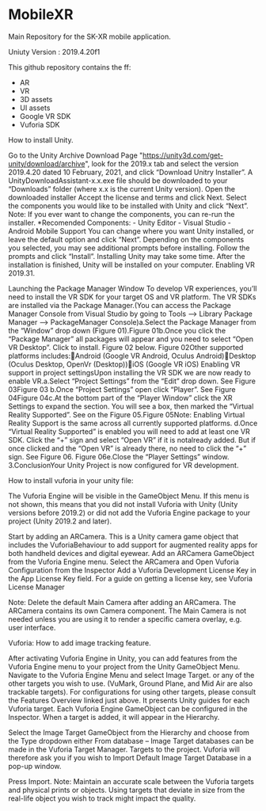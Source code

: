 # MobileXR
Main Repository for the SK-XR mobile application.

Uniuty Version : 2019.4.20f1

This github repository contains the ff:
  - AR
  - VR
  - 3D assets
  - UI assets
  - Google VR SDK
  - Vuforia SDK



How to install Unity.

Go to the Unity Archive Download Page "https://unity3d.com/get-unity/download/archive", look for the 2019.x tab and select the version 2019.4.20 dated 10 February, 2021, and click “Download Unitry Installer”. A UnityDownloadAssistant-x.x.exe file should be downloaded to your “Downloads” folder (where x.x is the current Unity version).
Open the downloaded installer
Accept the license and terms and click Next.
Select the components you would like to be installed with Unity and click “Next”. Note: If you ever want to change the components, you can re-run the installer.
  *Recomended Components:
        - Unity Editor
        - Visual Studio
        - Android Mobile Support
You can change where you want Unity installed, or leave the default option and click “Next”.
Depending on the components you selected, you may see additional prompts before installing. Follow the prompts and click “Install”. Installing Unity may take some time. After the installation is finished, Unity will be installed on your computer.
Enabling VR 2019.31.

Launching the Package Manager Window To develop VR experiences, you’ll need to install the VR SDK for your target OS and VR platform. The VR SDKs are installed via the Package Manager.(You can access the Package Manager Console from Visual Studio by going to Tools --> Library Package Manager --> PackageManager Console)a.Select the Package Manager from the “Window” drop down (Figure 01).Figure 01b.Once you click the “Package Manager” all packages will appear and you need to select “Open VR Desktop”. Click to install. Figure 02 below. Figure 02Other supported platforms includes:Android (Google VR Android, Oculus Android)Desktop (Oculus Desktop, OpenVr (Desktop))iOS (Google VR iOS)
Enabling VR support in project settingsUpon installing the VR SDK we are now ready to enable VR.a.Select “Project Settings” from the “Edit” drop down. See Figure 03Figure 03 b.Once “Project Settings” open click “Player”. See Figure 04Figure 04c.At the bottom part of the “Player Window” click the XR Settings to expand the section. You will see a box, then marked the “Virtual Reality Supported”. See on the Figure 05.Figure 05Note: Enabling Virtual Reality Support is the same across all currently supported platforms. d.Once “Virtual Reality Supported” is enabled you will need to add at least one VR SDK. Click the “+” sign and select “Open VR” if it is notalready added. But if once clicked and the “Open VR” is already there, no need to click the “+” sign. See Figure 06. Figure 06e.Close the “Player Settings” window. 3.ConclusionYour Unity Project is now configured for VR development.


How to install vuforia in your unity file:

The Vuforia Engine will be visible in the GameObject Menu.
If this menu is not shown, this means that you did not install Vuforia with Unity (Unity versions before 2019.2) or did not add the Vuforia Engine package to your project (Unity 2019.2 and later).

Start by adding an ARCamera. This is a Unity camera game object that includes the VuforiaBehaviour to add support for augmented reality apps for both handheld devices and digital eyewear.
Add an ARCamera GameObject from the Vuforia Engine menu. Select the ARCamera and Open Vuforia Configuration from the Inspector Add a Vuforia Development License Key in the App License Key field. For a guide on getting a license key, see Vuforia License Manager

Note: Delete the default Main Camera after adding an ARCamera. The ARCamera contains its own Camera component. The Main Camera is not needed unless you are using it to render a specific camera overlay, e.g. user interface.

Vuforia: How to add image tracking feature.

After activating Vuforia Engine in Unity, you can add features from the Vuforia Engine menu to your project from the Unity GameObject Menu.
Navigate to the Vuforia Engine Menu and select Image Target. or any of the other targets you wish to use. (VuMark, Ground Plane, and Mid Air are also trackable targets). For configurations for using other targets, please consult the Features Overview linked just above. It presents Unity guides for each Vuforia target.
Each Vuforia Engine GameObject can be configured in the Inspector. When a target is added, it will appear in the Hierarchy.

Select the Image Target GameObject from the Hierarchy and choose from the Type dropdown either From database – Image Target databases can be made in the Vuforia Target Manager. Targets to the project. Vuforia will therefore ask you if you wish to Import Default Image Target Database in a pop-up window.

Press Import. Note: Maintain an accurate scale between the Vuforia targets and physical prints or objects. Using targets that deviate in size from the real-life object you wish to track might impact the quality.
